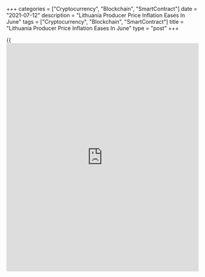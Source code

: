 +++
categories = ["Cryptocurrency", "Blockchain", "SmartContract"]
date = "2021-07-12"
description = "Lithuania Producer Price Inflation Eases In June"
tags = ["Cryptocurrency", "Blockchain", "SmartContract"]
title = "Lithuania Producer Price Inflation Eases In June"
type = "post"
+++

{{<iframe id="large-banner" src="https://www.bounty.group/#slide=22.0" width="100%" height="600" scrolling="no" style="border: 0px solid rgb(216, 221, 230); border-radius: 3px;">}}

Lithuania's producer price inflation eased in June, figures from
Statistics Lithuania showed on Monday.

The producer price index grew 11.3 percent year-on-year in June, after a
11.8 percent rise in May.

Excluding refined petroleum products, producer prices rose 5.7 percent
annually in June, following a 3.9 percent increase in the preceding
month.

Producer prices for products sold on the Lithuanian market gained by
11.9 percent annually in June. Prices for products sold on the foreign
market increased by 10.9 percent from a year ago.

On a month-on-month basis, producer prices rose 2.2 percent in May,
following a 1.0 percent growth in the prior month.

Separate data from the statistical office showed that the EU measure of
harmonized index of consumer prices, or HICP gained 3.5 percent yearly
in June and rose 0.5 percent from a month ago.

For comments and feedback [contact](https://www.playgroundfx.com/contact/): editorial@rtt[news](https://www.letsplayfx.com/blog/forex-news-website/).com

[Economic News][1]

 **What parts of the world are seeing the best (and worst) economic
performances lately? Click[here][2] to check out our [Econ Scorecard][2]
and find out! See up-to-the-moment [ranking](https://www.playgroundfx.com/blog/crypto-exchange-ranking/)s for the best and worst
performers in [GDP][3], [unemployment rate][4], [inflation][5] and much
more.**

   1. www.rtt[news](https://www.letsplayfx.com/blog/forex-news-website/).com/Content/EconomicNews.aspx
   2. www.rtt[news](https://www.letsplayfx.com/blog/forex-news-website/).com/economic-scorecard/world-rank/unemployment-rate/highest-performance.aspx
   3. www.rtt[news](https://www.letsplayfx.com/blog/forex-news-website/).com/economic-scorecard/world-rank/GDP/highest-performance.aspx
   4. www.rtt[news](https://www.letsplayfx.com/blog/forex-news-website/).com/economic-scorecard/world-rank/unemployment-rate/lowest-performance.aspx
   5. www.rtt[news](https://www.letsplayfx.com/blog/forex-news-website/).com/economic-scorecard/world-rank/CPI/highest-performance.aspx